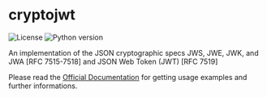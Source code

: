 # cryptojwt

![License](https://img.shields.io/badge/license-Apache%202-blue.svg)
![Python version](https://img.shields.io/badge/python-3.6%20%7C%203.7%7C%203.8%20%7C%203.9-blue.svg)

An implementation of the JSON cryptographic specs JWS, JWE, JWK, and JWA [RFC 7515-7518] and JSON Web Token (JWT) [RFC 7519]

Please read the [Official Documentation](https://cryptojwt.readthedocs.io/en/latest/) for getting usage examples and further informations.

